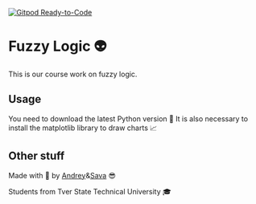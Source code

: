 [![Gitpod Ready-to-Code](https://img.shields.io/badge/Gitpod-Ready--to--Code-blue?logo=gitpod)](https://gitpod.io/#https://github.com/poshekhon/fuzzylogic) 

# Fuzzy Logic 👽

This is our course work on fuzzy logic.

## Usage

You need to download the latest Python version 🐍
It is also necessary to install the matplotlib library to draw charts 📈

## Other stuff

Made with 💛 by [Andrey](https://www.vk.com/poshekhon)&[Sava](https://www.vk.com/ashu1901) 😎

Students from Tver State Technical University 🎓
